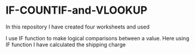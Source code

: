 
# IF-COUNTIF-and-VLOOKUP
In this repository I have created  four worksheets and used 

I use IF function to make logical comparisons between a value. Here using IF function I have calculated the shipping charge

